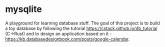 # mysqlite

A playground for learning database stuff.
The goal of this project is to build a toy database by following the tutorial <https://cstack.github.io/db_tutorial> (C->Rust) and to design an application based on it - <https://kb.databasedesignbook.com/posts/google-calendar>.
